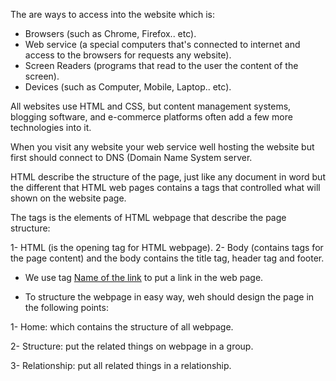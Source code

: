 The are ways to access into the website which is:

- Browsers (such as Chrome, Firefox.. etc).
- Web service (a special computers that's connected to internet and access to the browsers for requests any website).
- Screen Readers (programs that read to the user the content of the screen).
- Devices (such as Computer, Mobile, Laptop.. etc).

All websites use HTML and CSS, but content management systems, blogging software, and e-commerce platforms often add a few more technologies into it.

When you visit any website your web service well hosting the website but first should connect to DNS (Domain Name System server.

HTML describe the structure of the page, just like any document in word but the different that HTML web pages contains a tags that controlled what will shown on the website page.

The tags is the elements of HTML webpage that describe the page structure:

1- HTML (is the opening tag for HTML webpage).
2- Body (contains tags for the page content) and the body contains the title tag, header tag and footer.

- We use tag <a href = " " > Name of the link</a> to put a link in the web page. 

- To structure the webpage in easy way, weh should design the page in the following points:

1- Home: which contains the structure of all webpage. 

2- Structure: put the related things on webpage in a group. 

3- Relationship: put all related things in a relationship.